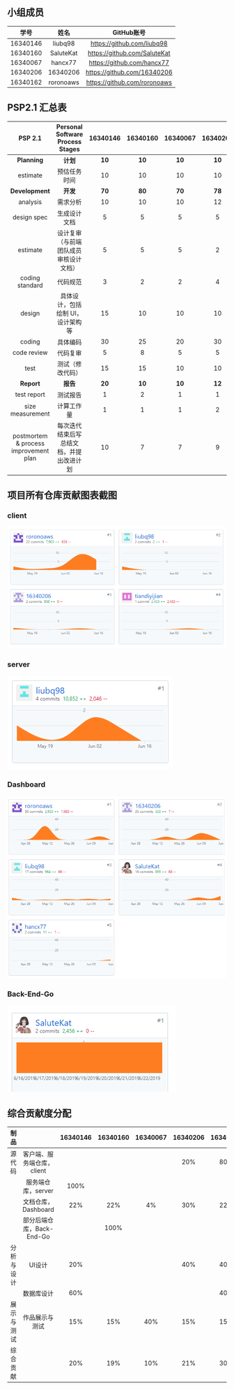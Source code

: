 ## 小组成员

|   学号   |   姓名    |          GitHub账号          |
| :------: | :-------: | :--------------------------: |
| 16340146 |  liubq98  |  https://github.com/liubq98  |
| 16340160 | SaluteKat | https://github.com/SaluteKat |
| 16340067 |  hancx77  |  https://github.com/hancx77  |
| 16340206 | 16340206  | https://github.com/16340206  |
| 16340162 | roronoaws | https://github.com/roronoaws |


## PSP2.1 汇总表  
  
| PSP 2.1 | Personal Software Process Stages	 | 16340146  | 16340160	  | 16340067  | 16340206  | 16340162  |  
| :---------------: | :---------------: | :------: | :------: | :------: | :------: | :------: |   
|  **Planning**   |     **计划**       | **10** | **10** | **10** | **10** | **10** |  
|  estimate   |    预估任务时间        | 10 | 10 | 10 | 10 | 10 |  
|  **Development**   |      **开发**      | **70** | **80** |  **70**  | **78** | **80** |
|   analysis  |    需求分析        | 10 | 10 | 10 | 12 | 10 |  
|  design spec   |     生成设计文档       | 5 | 5 | 5 | 5 | 5 |  
| estimate    |      设计复审（与前端团队成员审核设计文档）      | 5 | 5 | 5 | 2 | 6 |  
|  coding standard   |      代码规范      | 3 | 2 |2  | 4 | 2 |  
|   design  |     具体设计，包括绘制 UI，设计架构等       | 15 | 10 | 10 | 10 | 15 |   
|  coding   |    具体编码        | 30 | 25 | 20 | 30 | 25 |  
|  code review   |     代码复审       | 5 | 8 | 5 | 5 | 5 |  
|  test   |     测试（修改代码）       | 15 | 15 | 10 | 10 | 12 |  
|  **Report**   |     **报告**       | **20** | **10** | **10** | **12** | **10** |  
|  test report   |     测试报告       | 1 | 2 | 1 | 1 | 1 |  
|  size measurement   |       计算工作量     | 1 | 1 | 1 | 2 | 1 |  
|   postmortem & process improvement plan  |    每次迭代结束后写总结文档，并提出改进计划        | 10 | 7 | 7 | 9 | 8 |  

## 项目所有仓库贡献图表截图
### client
![](image/client.PNG)

### server
![](image/server.PNG)

### Dashboard
![](image/dashboard.PNG)


### Back-End-Go
![](image/backgo.png)


## 综合贡献度分配  
  
| 制品 | 	 | 16340146  | 16340160	  | 16340067  | 16340206  | 16340162  |  
| :---------------: | :---------------: | :------: | :------: | :------: | :------: | :------: |   
|  源代码   |     客户端、服务端仓库，client       |  |  |  | 20% | 80% |  
|     |     服务端仓库，server       | 100% |  |  |  |  |  
|     |     文档仓库，Dashboard       | 22% | 22% | 4% | 30% | 22% |  
|     |     部分后端仓库，Back-End-Go       |  | 100% |  |  |  |  
|   分析与设计 |     UI设计        | 20% |  |  | 40% | 40% |  
|     |     数据库设计       | 60% |  |  |  | 40% |  
|  展示与测试   |       作品展示与测试     | 15% | 15% | 40% | 15% | 15% |  
|  综合贡献   |            | 20% | 19% | 10% | 21% | 30% |  
